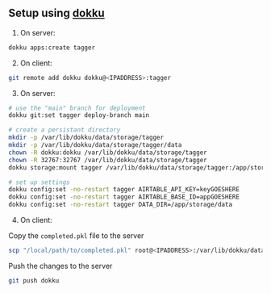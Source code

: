 
## Setup using [dokku](http://dokku.viewdocs.io/dokku/)

1. On server:

```sh
dokku apps:create tagger
```

2. On client:

```sh
git remote add dokku dokku@<IPADDRESS>:tagger
```

3. On server:

```sh
# use the "main" branch for deployment
dokku git:set tagger deploy-branch main

# create a persistant directory
mkdir -p /var/lib/dokku/data/storage/tagger
mkdir -p /var/lib/dokku/data/storage/tagger/data
chown -R dokku:dokku /var/lib/dokku/data/storage/tagger
chown -R 32767:32767 /var/lib/dokku/data/storage/tagger
dokku storage:mount tagger /var/lib/dokku/data/storage/tagger:/app/storage

# set up settings
dokku config:set -no-restart tagger AIRTABLE_API_KEY=keyGOESHERE
dokku config:set -no-restart tagger AIRTABLE_BASE_ID=appGOESHERE
dokku config:set -no-restart tagger DATA_DIR=/app/storage/data
```

4. On client:

Copy the `completed.pkl` file to the server

```sh
scp "/local/path/to/completed.pkl" root@<IPADDRESS>:/var/lib/dokku/data/storage/tagger/data/completed.pkl
```

Push the changes to the server

```sh
git push dokku
```